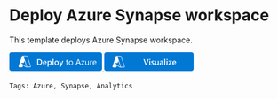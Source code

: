 # Deploy Azure Synapse workspace

This template deploys Azure Synapse workspace.

<a href="https://portal.azure.com/#create/Microsoft.Template/uri/https%3A%2F%2Fraw.githubusercontent.com%2Fmicrosoft%2Fsql-server-samples%2Fmaster%2Fsamples%2Fmanage%2Fsynapse-analytics%2Fworkspace%2Fazuredeploy.json" target="_blank">
<img src="https://raw.githubusercontent.com/Azure/azure-quickstart-templates/master/1-CONTRIBUTION-GUIDE/images/deploytoazure.png"/>
</a>
<a href="http://armviz.io/#/?load=https%3A%2F%2Fraw.githubusercontent.com%2Fmicrosoft%2Fsql-server-samples%2Fmaster%2Fsamples%2Fmanage%2Fsynapse-analytics%2Fworkspace%2Fazuredeploy.json" target="_blank">
<img src="https://raw.githubusercontent.com/Azure/azure-quickstart-templates/master/1-CONTRIBUTION-GUIDE/images/visualizebutton.png"/>
</a>

`Tags: Azure, Synapse, Analytics`